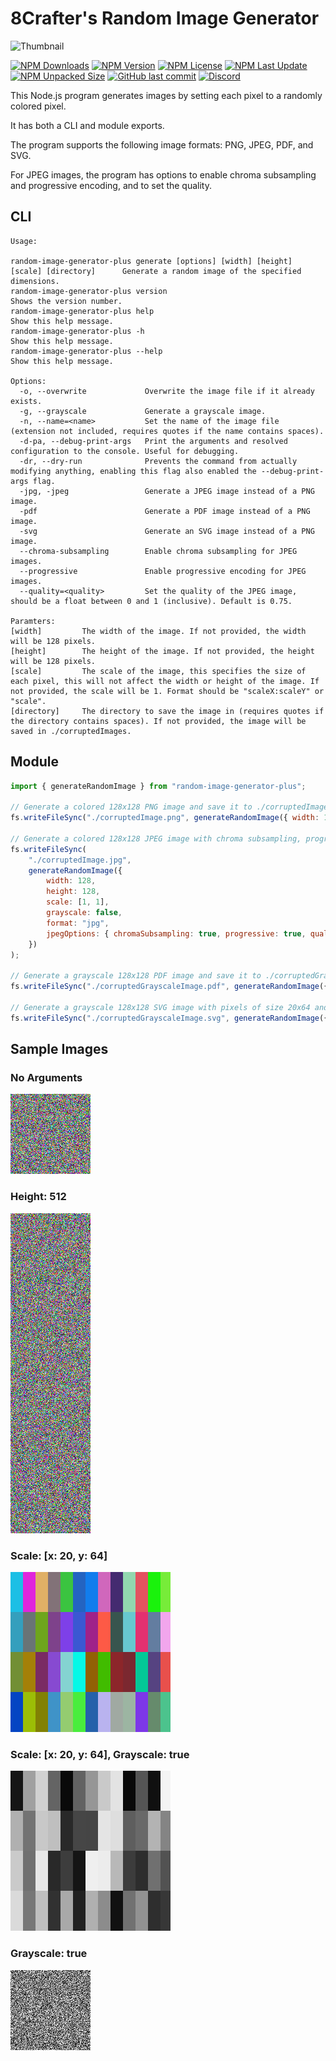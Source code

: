 # 8Crafter's Random Image Generator

![Thumbnail](./assets/thumbnail.png)

[![NPM Downloads](https://img.shields.io/npm/d18m/random-image-generator-plus)](https://npmjs.com/package/random-image-generator-plus)
[![NPM Version](https://img.shields.io/npm/v/random-image-generator-plus)](https://npmjs.com/package/random-image-generator-plus)
[![NPM License](https://img.shields.io/npm/l/random-image-generator-plus)](https://npmjs.com/package/random-image-generator-plus)
[![NPM Last Update](https://img.shields.io/npm/last-update/random-image-generator-plus)](https://npmjs.com/package/random-image-generator-plus)
[![NPM Unpacked Size](https://img.shields.io/npm/unpacked-size/random-image-generator-plus)](https://npmjs.com/package/random-image-generator-plus)
[![GitHub last commit](https://img.shields.io/github/last-commit/8Crafter-Studios/random-image-generator)](https://github.com/8Crafter-Studios/random-image-generator/commits/main)
[![Discord](https://img.shields.io/discord/1213197616570048512?logo=discord&label=discord&link=https%3A%2F%2Fdiscord.gg%2FjrCTeHGuhx)](https://discord.gg/jrCTeHGuhx)

This Node.js program generates images by setting each pixel to a randomly colored pixel.

It has both a CLI and module exports.

The program supports the following image formats: PNG, JPEG, PDF, and SVG.

For JPEG images, the program has options to enable chroma subsampling and progressive encoding, and to set the quality.

## CLI

```
Usage:

random-image-generator-plus generate [options] [width] [height] [scale] [directory]      Generate a random image of the specified dimensions.
random-image-generator-plus version                                                      Shows the version number.
random-image-generator-plus help                                                         Show this help message.
random-image-generator-plus -h                                                           Show this help message.
random-image-generator-plus --help                                                       Show this help message.

Options:
  -o, --overwrite             Overwrite the image file if it already exists.
  -g, --grayscale             Generate a grayscale image.
  -n, --name=<name>           Set the name of the image file (extension not included, requires quotes if the name contains spaces).
  -d-pa, --debug-print-args   Print the arguments and resolved configuration to the console. Useful for debugging.
  -dr, --dry-run              Prevents the command from actually modifying anything, enabling this flag also enabled the --debug-print-args flag.
  -jpg, -jpeg                 Generate a JPEG image instead of a PNG image.
  -pdf                        Generate a PDF image instead of a PNG image.
  -svg                        Generate an SVG image instead of a PNG image.
  --chroma-subsampling        Enable chroma subsampling for JPEG images.
  --progressive               Enable progressive encoding for JPEG images.
  --quality=<quality>         Set the quality of the JPEG image, should be a float between 0 and 1 (inclusive). Default is 0.75.

Paramters:
[width]         The width of the image. If not provided, the width will be 128 pixels.
[height]        The height of the image. If not provided, the height will be 128 pixels.
[scale]         The scale of the image, this specifies the size of each pixel, this will not affect the width or height of the image. If not provided, the scale will be 1. Format should be "scaleX:scaleY" or "scale".
[directory]     The directory to save the image in (requires quotes if the directory contains spaces). If not provided, the image will be saved in ./corruptedImages.
```

## Module

```js
import { generateRandomImage } from "random-image-generator-plus";

// Generate a colored 128x128 PNG image and save it to ./corruptedImage.png.
fs.writeFileSync("./corruptedImage.png", generateRandomImage({ width: 128, height: 128, scale: [1, 1], grayscale: false }));

// Generate a colored 128x128 JPEG image with chroma subsampling, progressive encoding, and maximum quality and save it to ./corruptedImage.jpg.
fs.writeFileSync(
    "./corruptedImage.jpg",
    generateRandomImage({
        width: 128,
        height: 128,
        scale: [1, 1],
        grayscale: false,
        format: "jpg",
        jpegOptions: { chromaSubsampling: true, progressive: true, quality: 1 },
    })
);

// Generate a grayscale 128x128 PDF image and save it to ./corruptedGrayscaleImage.pdf.
fs.writeFileSync("./corruptedGrayscaleImage.pdf", generateRandomImage({ width: 128, height: 128, scale: [1, 1], grayscale: true, format: "pdf" }));

// Generate a grayscale 128x128 SVG image with pixels of size 20x64 and save it to ./corruptedGrayscaleImage.svg.
fs.writeFileSync("./corruptedGrayscaleImage.svg", generateRandomImage({ width: 128, height: 128, scale: [20, 64], grayscale: true, format: "svg" }));
```

## Sample Images

### No Arguments

![No Arguments](./sample_images/no-args.png)

### Height: 512

![Height: 512](./sample_images/height-512.png)

### Scale: [x: 20, y: 64]

![Scale: [x: 20, y: 64]](./sample_images/scale-20-64.png)

### Scale: [x: 20, y: 64], Grayscale: true

![Scale: [x: 20, y: 64], Grayscale: true](./sample_images/scale-20-64-grayscale-true.png)

### Grayscale: true

![Grayscale: true](./sample_images/grayscale-true.png)
